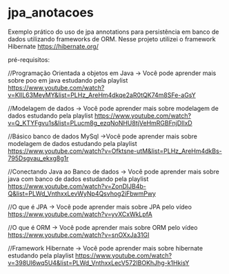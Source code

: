 # jpa_anotacoes

Exemplo prático do uso de jpa annotations para persistência em banco de dados utilizando frameworks de ORM. Nesse projeto utilizei o framework Hibernate https://hibernate.org/ 

pré-requisitos:

//Programação Orientada a objetos em Java -> Você pode aprender mais sobre poo em java estudando pela playlist https://www.youtube.com/watch?v=KlIL63MeyMY&list=PLHz_AreHm4dkqe2aR0tQK74m8SFe-aGsY

//Modelagem de dados -> Você pode aprender mais sobre modelagem de dados estudando pela playlist
https://www.youtube.com/watch?v=Q_KTYFgvu1s&list=PLucm8g_ezqNoNHU8tjVeHmRGBFnjDIlxD

//Básico banco de dados MySql ->Você pode aprender mais sobre modelagem de dados estudando pela playlist
https://www.youtube.com/watch?v=Ofktsne-utM&list=PLHz_AreHm4dkBs-795Dsgvau_ekxg8g1r

//Conectando Java ao Banco de dados -> Você pode aprender mais sobre java com banco de dados estudando pela playlist https://www.youtube.com/watch?v=ZonDlJB4b-Q&list=PLWd_VnthxxLevWyNp4Qsvhog2iFbwmPwy

//O que é JPA -> Você pode aprender mais sobre JPA pelo vídeo 
https://www.youtube.com/watch?v=yvXCxWkLpfA

//O que é ORM -> Você pode aprender mais sobre ORM pelo vídeo 
https://www.youtube.com/watch?v=snOXxJa31GI

//Framework Hibernate -> Você pode aprender mais sobre hibernate estudando pela playlist 
https://www.youtube.com/watch?v=398Ul6wq5U4&list=PLWd_VnthxxLecV572IBOKhJhg-k1HkisY

